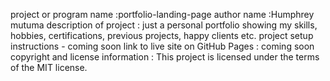 
project or program name :portfolio-landing-page
author name :Humphrey mutuma
description of project : just a personal portfolio showing my skills, hobbies, certifications, previous projects, happy clients etc.
project setup instructions - coming soon
link to live site on GitHub Pages : coming soon
copyright and license information : This project is licensed under the terms of the MIT license.
